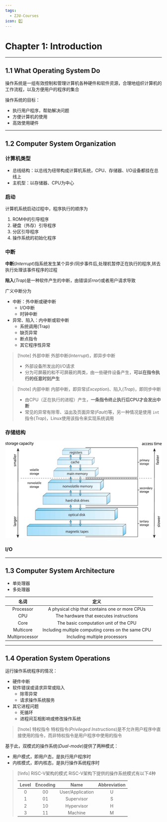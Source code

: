 ```yaml
---
tags:
  - ZJU-Courses
icon: 1️⃣
---
```


# Chapter 1: Introduction

---

## 1.1 What Operating System Do

操作系统是一组有效控制和管理计算机各种硬件和软件资源，合理地组织计算机的工作流程，以及方便用户的程序的集合

操作系统的目标：

- 执行用户程序，帮助解决问题
- 方便计算机的使用
- 高效使用硬件

---

## 1.2 Computer System Organization

### 计算机类型

* 总线结构：以总线为纽带构成计算机系统，CPU、存储器、I/O设备都挂在总线上
* 主机型：以存储器、CPU为中心

### 启动

计算机系统启动过程中，程序执行的顺序为

1. ROM中的引导程序
2. 硬盘（外存）引导程序
3. 分区引导程序
4. 操作系统的初始化程序

### 中断

**中断**(*Interrupt*)指系统发生某个异步/同步事件后,处理机暂停正在执行的程序,转去执行处理该事件程序的过程

**陷入**(*Trap*)是一种软件产生的中断，由错误(*Error*)或者用户请求导致

广义中断分为

- 中断：外中断或硬中断
    - I/O中断
    - 时钟中断
- 异常、陷入：内中断或软中断
    - 系统调用(Trap)
    - 缺页异常
    - 断点指令
    - 其它程序性异常

> [!note] 外部中断
> 外部中断(*Interrupt*)，即异步中断
> - 外部设备所发出的I/O请求 
> - 分为可屏蔽的和不可屏蔽的两类，由一些硬件设备产生，**可以在指令执行的任意时刻产生**

> [!note] 内部中断
> 内部中断，即异常(*Exception*)、陷入(*Trap*)，即同步中断
> - 由CPU（正在执行的进程）产生，**一条指令终止执行后CPU才会发出中断**
> - 常见的异常有除零、溢出及页面异常(*Fault*)等，另一种情况是使用 `int`指令(*Trap*)，Linux使用该指令来实现系统调用

### 存储结构

![存储结构](assets/Storage_Structure.jpg)

### I/O

---

## 1.3 Computer System Architecture

- 单处理器
- 多处理器

|       名词       |                         定义                         |
| :------------: | :------------------------------------------------: |
|   Processor    |   A physical chip that contains one or more CPUs   |
|      CPU       |      The hardware that executes instructions       |
|      Core      |       The basic computation unit of the CPU        |
|   Multicore    | Including multiple computing cores on the same CPU |
| Multiprocessor |           Including multiple processors            |

---

## 1.4 Operation System Operations

运行操作系统程序的情况：

- 硬件中断
- 软件错误或请求异常或陷入
    - 除零异常
    - 请求操作系统服务
- 其它进程问题
    - 死循环
    - 进程间互相影响或修改操作系统

> [!note] 特权指令
> 特权指令(*Privileged Instructions*)是不允许用户程序中直接使用的指令，而非特权指令是用户程序中使用的指令

基于此，双模式的操作系统(*Dual-mode*)提供了两种模式：

- 用户模式，即用户态，是执行用户程序时
- 内核模式，即内核态，是执行操作系统程序时

> [!info] RISC-V架构的模式
> RISC-V架构下提供的操作系统模式有以下4种
> 
> |Level|Encoding|Name|Abbreviation|
> | :--: | :--: | :--: | :--: |
> |0|00|User/Application|U|
> |1|01|Supervisor|S|
> |2|10|Hypervisor|H|
> |3|11|Machine|M|
